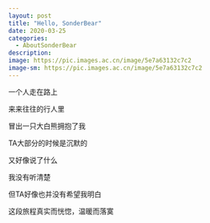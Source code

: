 ```yaml
---
layout: post
title: "Hello, SonderBear"
date: 2020-03-25
categories:
  - AboutSonderBear
description:
image: https://pic.images.ac.cn/image/5e7a63132c7c2
image-sm: https://pic.images.ac.cn/image/5e7a63132c7c2
---
```


一个人走在路上

来来往往的行人里

冒出一只大白熊拥抱了我

TA大部分的时候是沉默的

又好像说了什么

我没有听清楚

但TA好像也并没有希望我明白

这段旅程真实而恍惚，温暖而落寞

